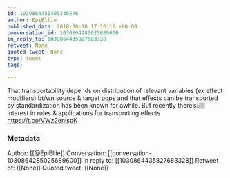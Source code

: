 ```yaml
---
id: 1030864451405336576
author: EpiEllie
published_date: 2018-08-18 17:10:12 +00:00
conversation_id: 1030864285025689600
in_reply_to: 1030864435827683328
retweet: None
quoted_tweet: None
type: tweet
tags:

---
```


That transportability depends on distribution of relevant variables (ex effect modifiers) bt/wn source &amp; target pops and that effects can be transported by standardization has been known for awhile. But recently there’s👆🏽interest in rules &amp; applications for transporting effects https://t.co/VWz2enispK

### Metadata

Author: [[@EpiEllie]]
Conversation: [[conversation-1030864285025689600]]
In reply to: [[1030864435827683328]]
Retweet of: [[None]]
Quoted tweet: [[None]]

